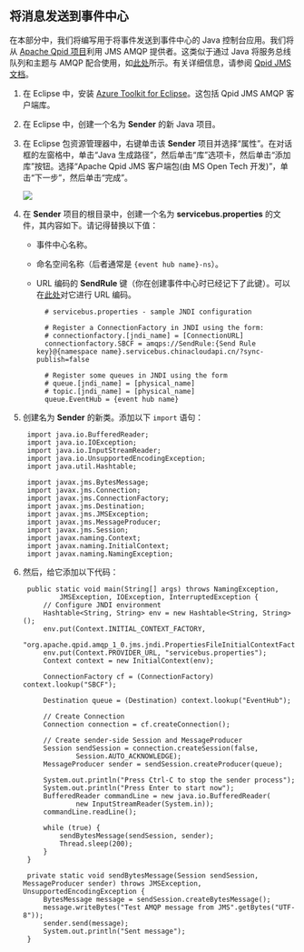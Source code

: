 ﻿## 将消息发送到事件中心
在本部分中，我们将编写用于将事件发送到事件中心的 Java 控制台应用。我们将从 [Apache Qpid 项目](http://qpid.apache.org/)利用 JMS AMQP 提供者。这类似于通过 Java 将服务总线队列和主题与 AMQP 配合使用，如[此处](/documentation/articles/service-bus-java-how-to-use-jms-api-amqp/)所示。有关详细信息，请参阅 [Qpid JMS 文档](http://qpid.apache.org/releases/qpid-0.30/programming/book/QpidJMS.html)。

1. 在 Eclipse 中，安装 [Azure Toolkit for Eclipse](/documentation/articles/azure-toolkit-for-eclipse-installation/)。这包括 Qpid JMS AMQP 客户端库。

2. 在 Eclipse 中，创建一个名为 **Sender** 的新 Java 项目。

3. 在 Eclipse 包资源管理器中，右键单击该 **Sender** 项目并选择“属性”。在对话框的左窗格中，单击“Java 生成路径”，然后单击“库”选项卡，然后单击“添加库”按钮。选择“Apache Qpid JMS 客户端包(由 MS Open Tech 开发)”，单击“下一步”，然后单击“完成”。

	![][8]

4. 在 **Sender** 项目的根目录中，创建一个名为 **servicebus.properties** 的文件，其内容如下。请记得替换以下值：
	- 事件中心名称。
	- 命名空间名称（后者通常是 `{event hub name}-ns`）。
	- URL 编码的 **SendRule** 键（你在创建事件中心时已经记下了此键）。可以在[此处](http://www.w3schools.com/tags/ref_urlencode.asp)对它进行 URL 编码。

    		# servicebus.properties - sample JNDI configuration
    
    		# Register a ConnectionFactory in JNDI using the form:
    		# connectionfactory.[jndi_name] = [ConnectionURL]
    		connectionfactory.SBCF = amqps://SendRule:{Send Rule key}@{namespace name}.servicebus.chinacloudapi.cn/?sync-publish=false
    
    		# Register some queues in JNDI using the form
    		# queue.[jndi_name] = [physical_name]
    		# topic.[jndi_name] = [physical_name]
    		queue.EventHub = {event hub name}

5. 创建名为 **Sender** 的新类。添加以下  `import` 语句：

		import java.io.BufferedReader;
		import java.io.IOException;
		import java.io.InputStreamReader;
		import java.io.UnsupportedEncodingException;
		import java.util.Hashtable;
		
		import javax.jms.BytesMessage;
		import javax.jms.Connection;
		import javax.jms.ConnectionFactory;
		import javax.jms.Destination;
		import javax.jms.JMSException;
		import javax.jms.MessageProducer;
		import javax.jms.Session;
		import javax.naming.Context;
		import javax.naming.InitialContext;
		import javax.naming.NamingException; 

6. 然后，给它添加以下代码：

		public static void main(String[] args) throws NamingException,
				JMSException, IOException, InterruptedException {
			// Configure JNDI environment
			Hashtable<String, String> env = new Hashtable<String, String>();
			env.put(Context.INITIAL_CONTEXT_FACTORY,
					"org.apache.qpid.amqp_1_0.jms.jndi.PropertiesFileInitialContextFactory");
			env.put(Context.PROVIDER_URL, "servicebus.properties");
			Context context = new InitialContext(env);
	
			ConnectionFactory cf = (ConnectionFactory) context.lookup("SBCF");
	
			Destination queue = (Destination) context.lookup("EventHub");
	
			// Create Connection
			Connection connection = cf.createConnection();
	
			// Create sender-side Session and MessageProducer
			Session sendSession = connection.createSession(false,
					Session.AUTO_ACKNOWLEDGE);
			MessageProducer sender = sendSession.createProducer(queue);
	
			System.out.println("Press Ctrl-C to stop the sender process");
			System.out.println("Press Enter to start now");
			BufferedReader commandLine = new java.io.BufferedReader(
					new InputStreamReader(System.in));
			commandLine.readLine();
	
			while (true) {
				sendBytesMessage(sendSession, sender);
				Thread.sleep(200);
			}
		}
		
		private static void sendBytesMessage(Session sendSession, MessageProducer sender) throws JMSException, UnsupportedEncodingException {
	        BytesMessage message = sendSession.createBytesMessage();
	        message.writeBytes("Test AMQP message from JMS".getBytes("UTF-8"));
	        sender.send(message);
	        System.out.println("Sent message");
	    }



<!-- Images -->
[8]: ./media/service-bus-event-hubs-getstarted/create-sender-java1.png

<!---HONumber=Mooncake_1207_2015-->